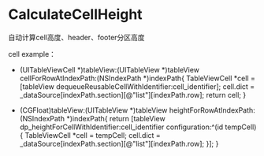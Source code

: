 # CalculateCellHeight
自动计算cell高度、header、footer分区高度

cell example：
  - (UITableViewCell *)tableView:(UITableView *)tableView cellForRowAtIndexPath:(NSIndexPath *)indexPath{
    TableViewCell *cell = [tableView dequeueReusableCellWithIdentifier:cell_identifier];
    cell.dict = _dataSource[indexPath.section][@"list"][indexPath.row];
    return cell;
  }
  
  - (CGFloat)tableView:(UITableView *)tableView heightForRowAtIndexPath:(NSIndexPath *)indexPath{
    return [tableView dp_heightForCellWithIdentifier:cell_identifier configuration:^(id tempCell) {
        TableViewCell *cell = tempCell;
        cell.dict = _dataSource[indexPath.section][@"list"][indexPath.row];
    }];
  }
